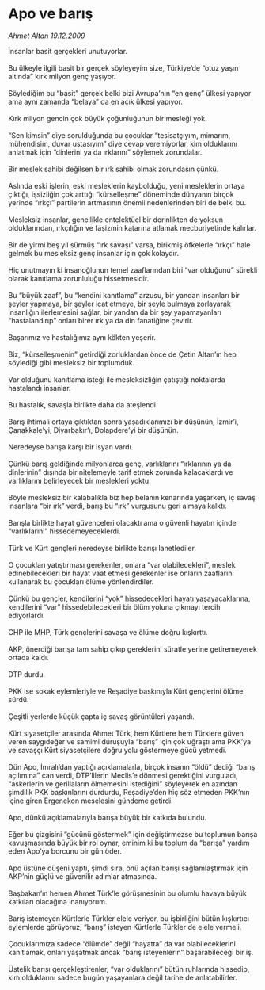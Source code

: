 # Apo ve barış

*Ahmet Altan 19.12.2009*

<div class="taraf_structure_2col_1zq">
<div class="margen_n">



 <p>İnsanlar basit gerçekleri unutuyorlar. <br/><br/>Bu ülkeyle ilgili basit bir gerçek söyleyeyim size, Türkiye’de “otuz yaşın altında” kırk milyon genç yaşıyor. <br/><br/>Söylediğim bu “basit” gerçek belki bizi Avrupa’nın “en genç” ülkesi yapıyor ama aynı zamanda “belaya” da en açık ülkesi yapıyor. <br/><br/>Kırk milyon gencin çok büyük çoğunluğunun bir mesleği yok. <br/><br/>“Sen kimsin” diye sorulduğunda bu çocuklar “tesisatçıyım, mimarım, mühendisim, duvar ustasıyım” diye cevap veremiyorlar, kim olduklarını anlatmak için “dinlerini ya da ırklarını” söylemek zorundalar. <br/><br/>Bir meslek sahibi değilsen bir ırk sahibi olmak zorundasın çünkü. <br/><br/>Aslında eski işlerin, eski mesleklerin kaybolduğu, yeni mesleklerin ortaya çıktığı, işsizliğin çok arttığı “kürselleşme” döneminde dünyanın birçok yerinde “ırkçı” partilerin artmasının önemli nedenlerinden biri de belki bu. <br/><br/>Mesleksiz insanlar, genellikle entelektüel bir derinlikten de yoksun olduklarından, ırkçılığın ve faşizmin katarına atlamak mecburiyetinde kalırlar. <br/><br/>Bir de yirmi beş yıl sürmüş “ırk savaşı” varsa, birikmiş öfkelerle “ırkçı” hale gelmek bu mesleksiz genç insanlar için çok kolaydır. <br/><br/>Hiç unutmayın ki insanoğlunun temel zaaflarından biri “var olduğunu” sürekli olarak kanıtlama zorunluluğu hissetmesidir. <br/><br/>Bu “büyük zaaf”, bu “kendini kanıtlama” arzusu, bir yandan insanları bir şeyler yapmaya, bir şeyler icat etmeye, bir şeyle bulmaya zorlayarak insanlığın ilerlemesini sağlar, bir yandan da bir şey yapamayanları “hastalandırıp” onları birer ırk ya da din fanatiğine çevirir. <br/><br/>Başarımız ve hastalığımız aynı kökten yeşerir. <br/><br/>Biz, “kürselleşmenin” getirdiği zorluklardan önce de Çetin Altan’ın hep söylediği gibi mesleksiz bir toplumduk. <br/><br/>Var olduğunu kanıtlama isteği ile mesleksizliğin çatıştığı noktalarda hastalandı insanlar. <br/><br/>Bu hastalık, savaşla birlikte daha da ateşlendi. <br/><br/>Barış ihtimali ortaya çıktıktan sonra yaşadıklarımızı bir düşünün, İzmir’i, Çanakkale’yi, Diyarbakır’ı, Dolapdere’yi bir düşünün. <br/><br/>Neredeyse barışa karşı bir isyan vardı. <br/><br/>Çünkü barış geldiğinde milyonlarca genç, varlıklarını “ırklarının ya da dinlerinin” dışında bir nitelemeyle tarif etmek zorunda kalacaklardı ve varlıklarını belirleyecek bir meslekleri yoktu. <br/><br/>Böyle mesleksiz bir kalabalıkla biz hep belanın kenarında yaşarken, iç savaş insanlara “bir ırk” verdi, barış bu “ırk” vurgusunu geri almaya kalktı. <br/><br/>Barışla birlikte hayat güvenceleri olacaktı ama o güvenli hayatın içinde “varlıklarını” hissedemeyeceklerdi. <br/><br/>Türk ve Kürt gençleri neredeyse birlikte barışı lanetlediler. <br/><br/>O çocukları yatıştırması gerekenler, onlara “var olabilecekleri”, meslek edinebilecekleri bir hayat vaat etmesi gerekenler ise onların zaaflarını kullanarak bu çocukları ölüme yönlendirdiler. <br/><br/>Çünkü bu gençler, kendilerini “yok” hissedecekleri hayatı yaşayacaklarına, kendilerini “var” hissedebilecekleri bir ölüm yoluna çıkmayı tercih ediyorlardı. <br/><br/>CHP ile MHP, Türk gençlerini savaşa ve ölüme doğru kışkırttı. <br/><br/>AKP, önerdiği barışa tam sahip çıkıp gereklerini süratle yerine getiremeyerek ortada kaldı. <br/><br/>DTP durdu. <br/><br/>PKK ise sokak eylemleriyle ve Reşadiye baskınıyla Kürt gençlerini ölüme sürdü. <br/><br/>Çeşitli yerlerde küçük çapta iç savaş görüntüleri yaşandı. <br/><br/>Kürt siyasetçiler arasında Ahmet Türk, hem Kürtlere hem Türklere güven veren saygıdeğer ve samimi duruşuyla “barış” için çok uğraştı ama PKK’ya ve savaşçı Kürt siyasetçilere doğru yolu göstermeye gücü yetmedi. <br/><br/>Dün Apo, İmralı’dan yaptığı açıklamalarla, birçok insanın “öldü” dediği “barış açılımına” can verdi, DTP’lilerin Meclis’e dönmesi gerektiğini vurguladı, “askerlerin ve gerillaların ölmemesini istediğini” söyleyerek en azından şimdilik PKK baskınlarını durdurdu, Reşadiye’den hiç söz etmeden PKK’nın içine giren Ergenekon meselesini gündeme getirdi. <br/><br/>Apo, dünkü açıklamalarıyla barışa büyük bir katkıda bulundu. <br/><br/>Eğer bu çizgisini “gücünü göstermek” için değiştirmezse bu toplumun barışa kavuşmasında büyük bir rol oynar, eminim ki bu toplum da “barışa” yardım eden Apo’ya borcunu bir gün öder. <br/><br/>Apo üstüne düşeni yaptı, şimdi sıra, önü açılan barışı sağlamlaştırmak için AKP’nin güçlü ve güvenilir adımlar atmasında. <br/><br/>Başbakan’ın hemen Ahmet Türk’le görüşmesinin bu olumlu havaya büyük katkıları olacağına inanıyorum. <br/><br/>Barış istemeyen Kürtlerle Türkler elele veriyor, bu işbirliğini bütün kışkırtıcı eylemlerde görüyoruz, “barış” isteyen Kürtlerle Türkler de elele vermeli. <br/><br/>Çocuklarımıza sadece “ölümde” değil “hayatta” da var olabileceklerini kanıtlamak, onları yaşatmak ancak “barış isteyenlerin” başarabileceği bir iş. <br/><br/>Üstelik barışı gerçekleştirenler, “var olduklarını” bütün ruhlarında hissedip, kim olduklarını sadece bugün yaşayanlara değil tarihe de anlatabilirler.</p>
<br/>
<br/>
<br/>



<br/>


<div id="taraf_not">
</div>

</div>


</div>
